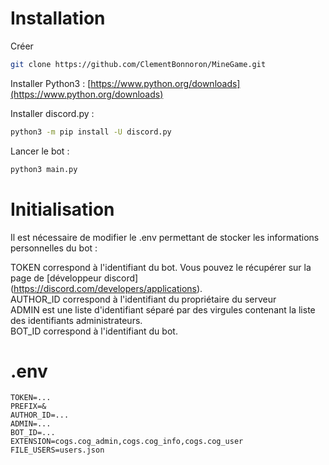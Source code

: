 # Installation

Créer 
```bash
git clone https://github.com/ClementBonnoron/MineGame.git
```
  
Installer Python3 : [https://www.python.org/downloads](https://www.python.org/downloads)  
  
Installer discord.py :  
```bash
python3 -m pip install -U discord.py
```
  
Lancer le bot :
```bash
python3 main.py
```

# Initialisation

Il est nécessaire de modifier le .env permettant de stocker les informations personnelles du bot : 

TOKEN correspond à l'identifiant du bot. Vous pouvez le récupérer sur la page de [développeur discord] (https://discord.com/developers/applications).  
AUTHOR_ID correspond à l'identifiant du propriétaire du serveur  
ADMIN est une liste d'identifiant séparé par des virgules contenant la liste des identifiants administrateurs.  
BOT_ID correspond à l'identifiant du bot.  


# .env

```
TOKEN=...
PREFIX=&
AUTHOR_ID=...
ADMIN=...
BOT_ID=...
EXTENSION=cogs.cog_admin,cogs.cog_info,cogs.cog_user
FILE_USERS=users.json
```